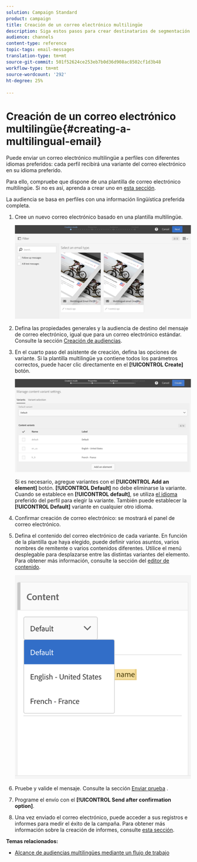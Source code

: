 ```yaml
---
solution: Campaign Standard
product: campaign
title: Creación de un correo electrónico multilingüe
description: Siga estos pasos para crear destinatarios de segmentación por correo electrónico multilingües con diferentes idiomas preferidos.
audience: channels
content-type: reference
topic-tags: email-messages
translation-type: tm+mt
source-git-commit: 501f52624ce253eb7b0d36d908ac8502cf1d3b48
workflow-type: tm+mt
source-wordcount: '292'
ht-degree: 25%

---
```



# Creación de un correo electrónico multilingüe{#creating-a-multilingual-email}

Puede enviar un correo electrónico multilingüe a perfiles con diferentes idiomas preferidos: cada perfil recibirá una variante del correo electrónico en su idioma preferido.

Para ello, compruebe que dispone de una plantilla de correo electrónico multilingüe. Si no es así, aprenda a crear uno en [esta sección](../../channels/using/multilingual-messages-template.md).

La audiencia se basa en perfiles con una información lingüística preferida completa.

1. Cree un nuevo correo electrónico basado en una plantilla [](../../channels/using/multilingual-messages-template.md)multilingüe.

   ![](assets/multi_create1.png)

1. Defina las propiedades generales y la audiencia de destino del mensaje de correo electrónico, igual que para un correo electrónico estándar. Consulte la sección [Creación de audiencias](../../audiences/using/creating-audiences.md).
1. En el cuarto paso del asistente de creación, defina las opciones de variante. Si la plantilla [](../../channels/using/multilingual-messages-template.md) multilingüe ya contiene todos los parámetros correctos, puede hacer clic directamente en el **[!UICONTROL Create]** botón.

   ![](assets/multi_create4.png)

   Si es necesario, agregue variantes con el **[!UICONTROL Add an element]** botón. **[!UICONTROL Default]** no debe eliminarse la variante. Cuando se establece en **[!UICONTROL default]**, se utiliza [el idioma](../../audiences/using/creating-profiles.md) preferido del perfil para elegir la variante. También puede establecer la **[!UICONTROL Default]** variante en cualquier otro idioma.

1. Confirmar creación de correo electrónico: se mostrará el panel de correo electrónico.
1. Defina el contenido del correo electrónico de cada variante. En función de la plantilla que haya elegido, puede definir varios asuntos, varios nombres de remitente o varios contenidos diferentes. Utilice el menú desplegable para desplazarse entre las distintas variantes del elemento. Para obtener más información, consulte la sección del [editor de contenido](../../designing/using/designing-content-in-adobe-campaign.md).

   ![](assets/multi_selectcontent.png)

1. Pruebe y valide el mensaje. Consulte la sección [Enviar prueba](../../sending/using/sending-proofs.md) .
1. Programe el envío con el **[!UICONTROL Send after confirmation option]**.
1. Una vez enviado el correo electrónico, puede acceder a sus registros e informes para medir el éxito de la campaña. Para obtener más información sobre la creación de informes, consulte [esta sección](../../reporting/using/about-dynamic-reports.md).

**Temas relacionados:**

* [Alcance de audiencias multilingües mediante un flujo de trabajo](https://helpx.adobe.com/es/campaign/kb/simplify-campaign-management.html#Engageyourcustomersateverystep)
